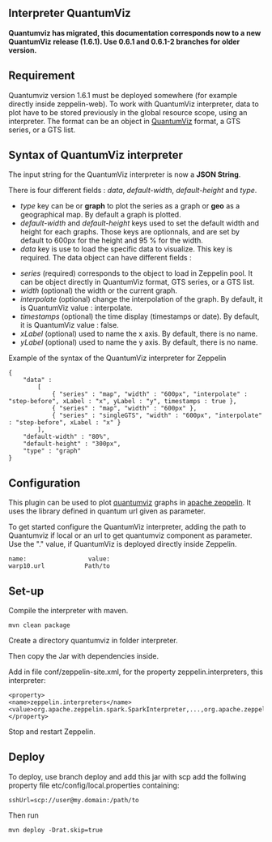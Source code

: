 ## Interpreter QuantumViz

**Quantumviz has migrated, this documentation corresponds now to a new QuantumViz release (1.6.1). Use 0.6.1 and 0.6.1-2 branches for older version.**

## Requirement
Quantumviz version 1.6.1 must be deployed somewhere (for example directly inside zeppelin-web). 
To work with QuantumViz interpreter, data to plot have to be stored previously in the global resource scope, using an interpreter.
The format can be an object in [QuantumViz](https://github.com/cityzendata/warp10-quantumviz/blob/master/examples/example-warp10-display-chart-syntax.html) format, a GTS series, or a GTS list.

## Syntax of QuantumViz interpreter

The input string for the QuantumViz interpreter is now a **JSON String**. 

There is four different fields : *data*, *default-width*, *default-height* and *type*.

+ *type* key can be or **graph** to plot the series as a graph or **geo** as a geographical map. By default a graph is plotted.
+ *default-width* and *default-height* keys used to set the default width and height for each graphs. Those keys are optionnals, and are set by default to 600px for the height and 95 % for the width.
+ *data* key is use to load the specific data to visualize. This key is required. The data object can have different fields :
 - *series* (required) corresponds to the object to load in Zeppelin pool. It can be object directly in QuantumViz format, GTS series, or a GTS list.
 - *width* (optional) the width or the current graph.
 - *interpolate* (optional) change the interpolation of the graph. By default, it is QuantumViz value : interpolate.
 - *timestamps* (optional) the time display (timestamps or date). By default, it is QuantumViz value : false.
 - *xLabel* (optional) used to name the x axis. By default, there is no name.    
 - *yLabel* (optional) used to name the y axis. By default, there is no name.

Example of the syntax of the QuantumViz interpreter for Zeppelin
```
{
    "data" : 
        [ 
            { "series" : "map", "width" : "600px", "interpolate" : "step-before", xLabel : "x", yLabel : "y", timestamps : true },
            { "series" : "map", "width" : "600px" },
            { "series" : "singleGTS", "width" : "600px", "interpolate" : "step-before", xLabel : "x" }
        ],
    "default-width" : "80%",
    "default-height" : "300px",
    "type" : "graph"
}
```

## Configuration

This plugin can be used to plot [quantumviz](https://github.com/cityzendata/warp10-quantumviz) graphs in [apache zeppelin](https://zeppelin.apache.org/). It uses the library defined in quantum url given as parameter.

To get started configure the QuantumViz interpreter, adding the path to Quantumviz if local or an url to get quantumviz component as parameter. Use the "." value, if QuantumViz is deployed directly inside Zeppelin.

```
name:                 value:
warp10.url           Path/to
```

## Set-up 

Compile the interpreter with maven.

```
mvn clean package
```

Create a directory quantumviz in folder interpreter.

Then copy the Jar with dependencies inside.

Add in file conf/zeppelin-site.xml, for the property zeppelin.interpreters, this interpreter: 

```
<property>
<name>zeppelin.interpreters</name>
<value>org.apache.zeppelin.spark.SparkInterpreter,...,org.apache.zeppelin.quantumviz.QuantumVizInterpreter</value>
</property>
```

Stop and restart Zeppelin.

## Deploy

To deploy, use branch deploy and add this jar with scp add the follwing property file etc/config/local.properties containing: 

```
sshUrl=scp://user@my.domain:/path/to
```

Then run 

```
mvn deploy -Drat.skip=true
```
